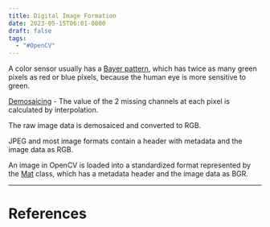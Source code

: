 ```yaml
---
title: Digital Image Formation
date: 2023-05-15T06:01-0800
draft: false
tags:
  - "#OpenCV"
---
```


A color sensor usually has a [Bayer pattern](/notes/), which has twice as many green pixels as red or blue pixels, because the human eye is more sensitive to green.

[Demosaicing](/notes/) - The value of the 2 missing channels at each pixel is calculated by interpolation.

The raw image data is demosaiced and converted to RGB.

JPEG and most image formats contain a header with metadata and the image data as RGB.

An image in OpenCV is loaded into a standardized format represented by the [Mat](/notes/) class, which has a metadata header and the image data as BGR.


---
# References
